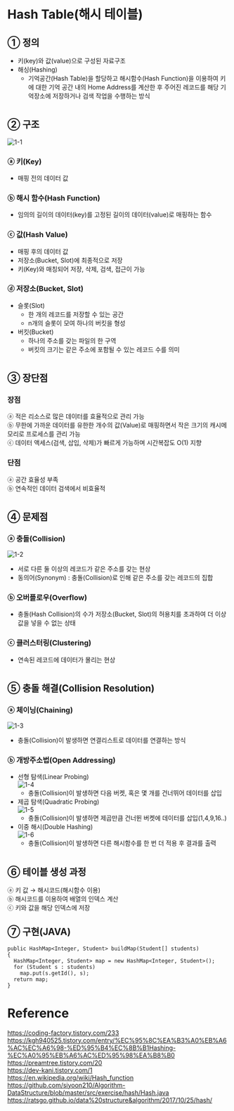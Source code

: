 # Hash Table(해시 테이블)  

## ① 정의  
- 키(key)와 값(value)으로 구성된 자료구조  
- 해싱(Hashing)  
  - 기억공간(Hash Table)을 할당하고 해시함수(Hash Function)을 이용하여 키에 대한 기억 공간 내의 Home Address를 계산한 후 주어진 레코드를 해당 기억장소에 저장하거나 검색 작업을 수행하는 방식  
#
## ② 구조  
![1-1](https://user-images.githubusercontent.com/48504392/67762511-f2f2b780-fa88-11e9-9888-628b33c3d7f5.png)  
### ⓐ 키(Key)  
- 매핑 전의 데이터 값  
### ⓑ 해시 함수(Hash Function)  
- 임의의 길이의 데이터(key)를 고정된 길이의 데이터(value)로 매핑하는 함수  
### ⓒ 값(Hash Value)  
- 매핑 후의 데이터 값  
- 저장소(Bucket, Slot)에 최종적으로 저장  
- 키(Key)와 매칭되어 저장, 삭제, 검색, 접근이 가능  
### ⓓ 저장소(Bucket, Slot)  
- 슬롯(Slot)  
  - 한 개의 레코드를 저장할 수 있는 공간  
  - n개의 슬롯이 모여 하나의 버킷을 형성  
- 버킷(Bucket)  
  - 하나의 주소를 갖는 파일의 한 구역  
  - 버킷의 크기는 같은 주소에 포함될 수 있는 레코드 수를 의미  
#
## ③ 장단점  
### 장점  
ⓐ 적은 리소스로 많은 데이터를 효율적으로 관리 가능  
ⓑ 무한에 가까운 데이터를 유한한 개수의 값(Value)로 매핑하면서 작은 크기의 캐시메모리로 프로세스를 관리 가능  
ⓒ 데이터 액세스(검색, 삽입, 삭제)가 빠르게 가능하며 시간복잡도 O(1) 지향  
### 단점  
ⓐ 공간 효율성 부족  
ⓑ 연속적인 데이터 검색에서 비효율적  
#
## ④ 문제점
### ⓐ 충돌(Collision)  
![1-2](https://user-images.githubusercontent.com/48504392/67763268-9ee8d280-fa8a-11e9-86f3-6336ce4969ff.png)  
- 서로 다른 둘 이상의 레코드가 같은 주소를 갖는 현상  
- 동의어(Synonym) : 충돌(Collision)로 인해 같은 주소를 갖는 레코드의 집합  
### ⓑ 오버플로우(Overflow)  
- 충돌(Hash Collision)의 수가 저장소(Bucket, Slot)의 허용치를 초과하여 더 이상 값을 넣을 수 없는 상태  
### ⓒ 클러스터링(Clustering)  
- 연속된 레코드에 데이터가 몰리는 현상  
#
## ⑤ 충돌 해결(Collision Resolution)
### ⓐ 체이닝(Chaining)  
![1-3](https://user-images.githubusercontent.com/48504392/67764847-271ca700-fa8e-11e9-9e1b-b4028a4d0d6c.png)  
- 충돌(Collision)이 발생하면 연결리스트로 데이터를 연결하는 방식  
### ⓑ 개방주소법(Open Addressing)  
- 선형 탐색(Linear Probing)  
![1-4](https://user-images.githubusercontent.com/48504392/67764885-3bf93a80-fa8e-11e9-868a-490fb7d7b661.png)  
  - 충돌(Collision)이 발생하면 다음 버켓, 혹은 몇 개를 건너뛰어 데이터를 삽입  
- 제곱 탐색(Quadratic Probing)  
![1-5](https://user-images.githubusercontent.com/48504392/67764943-5e8b5380-fa8e-11e9-98aa-9bf2051f25d5.png)  
  - 충돌(Collision)이 발생하면 제곱만큼 건너뛴 버켓에 데이터를 삽입(1,4,9,16..)  
- 이중 해시(Double Hashing)  
![1-6](https://user-images.githubusercontent.com/48504392/67765228-fb4df100-fa8e-11e9-8a13-f2616d3e0295.png)  
  - 충돌(Collision)이 발생하면 다른 해시함수를 한 번 더 적용 후 결과를 출력  
#
## ⑥ 테이블 생성 과정
ⓐ 키 값 → 해시코드(해시함수 이용)   
ⓑ 해시코드를 이용하여 배열의 인덱스 계산  
ⓒ 키와 값을 해당 인덱스에 저장  

## ⑦ 구현(JAVA)  
~~~
public HashMap<Integer, Student> buildMap(Student[] students)
{
  HashMap<Integer, Student> map = new HashMap<Integer, Student>();
  for (Student s : students) 
    map.put(s.getId(), s);
  return map;
}
~~~  
#

# Reference  
https://coding-factory.tistory.com/233  
https://kgh940525.tistory.com/entry/%EC%95%8C%EA%B3%A0%EB%A6%AC%EC%A6%98-%ED%95%B4%EC%8B%B1Hashing-%EC%A0%95%EB%A6%AC%ED%95%98%EA%B8%B0
https://preamtree.tistory.com/20  
https://dev-kani.tistory.com/1  
https://en.wikipedia.org/wiki/Hash_function  
https://github.com/siyoon210/Algorithm-DataStructure/blob/master/src/exercise/hash/Hash.java
https://ratsgo.github.io/data%20structure&algorithm/2017/10/25/hash/  
